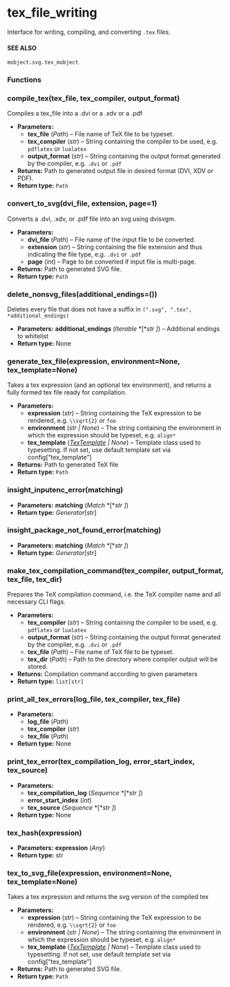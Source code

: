 # tex_file_writing

Interface for writing, compiling, and converting `.tex` files.

#### SEE ALSO
`mobject.svg.tex_mobject`

### Functions

### compile_tex(tex_file, tex_compiler, output_format)

Compiles a tex_file into a .dvi or a .xdv or a .pdf

* **Parameters:**
  * **tex_file** (*Path*) – File name of TeX file to be typeset.
  * **tex_compiler** (*str*) – String containing the compiler to be used, e.g. `pdflatex` or `lualatex`
  * **output_format** (*str*) – String containing the output format generated by the compiler, e.g. `.dvi` or `.pdf`
* **Returns:**
  Path to generated output file in desired format (DVI, XDV or PDF).
* **Return type:**
  `Path`

### convert_to_svg(dvi_file, extension, page=1)

Converts a .dvi, .xdv, or .pdf file into an svg using dvisvgm.

* **Parameters:**
  * **dvi_file** (*Path*) – File name of the input file to be converted.
  * **extension** (*str*) – String containing the file extension and thus indicating the file type, e.g. `.dvi` or `.pdf`
  * **page** (*int*) – Page to be converted if input file is multi-page.
* **Returns:**
  Path to generated SVG file.
* **Return type:**
  `Path`

### delete_nonsvg_files(additional_endings=())

Deletes every file that does not have a suffix in `(".svg", ".tex", *additional_endings)`

* **Parameters:**
  **additional_endings** (*Iterable* *[**str* *]*) – Additional endings to whitelist
* **Return type:**
  None

### generate_tex_file(expression, environment=None, tex_template=None)

Takes a tex expression (and an optional tex environment),
and returns a fully formed tex file ready for compilation.

* **Parameters:**
  * **expression** (*str*) – String containing the TeX expression to be rendered, e.g. `\\sqrt{2}` or `foo`
  * **environment** (*str* *|* *None*) – The string containing the environment in which the expression should be typeset, e.g. `align*`
  * **tex_template** ([*TexTemplate*](manim.utils.tex.TexTemplate.md#manim.utils.tex.TexTemplate) *|* *None*) – Template class used to typesetting. If not set, use default template set via config[“tex_template”]
* **Returns:**
  Path to generated TeX file
* **Return type:**
  `Path`

### insight_inputenc_error(matching)

* **Parameters:**
  **matching** (*Match* *[**str* *]*)
* **Return type:**
  *Generator*[str]

### insight_package_not_found_error(matching)

* **Parameters:**
  **matching** (*Match* *[**str* *]*)
* **Return type:**
  *Generator*[str]

### make_tex_compilation_command(tex_compiler, output_format, tex_file, tex_dir)

Prepares the TeX compilation command, i.e. the TeX compiler name
and all necessary CLI flags.

* **Parameters:**
  * **tex_compiler** (*str*) – String containing the compiler to be used, e.g. `pdflatex` or `lualatex`
  * **output_format** (*str*) – String containing the output format generated by the compiler, e.g. `.dvi` or `.pdf`
  * **tex_file** (*Path*) – File name of TeX file to be typeset.
  * **tex_dir** (*Path*) – Path to the directory where compiler output will be stored.
* **Returns:**
  Compilation command according to given parameters
* **Return type:**
  `list[str]`

### print_all_tex_errors(log_file, tex_compiler, tex_file)

* **Parameters:**
  * **log_file** (*Path*)
  * **tex_compiler** (*str*)
  * **tex_file** (*Path*)
* **Return type:**
  None

### print_tex_error(tex_compilation_log, error_start_index, tex_source)

* **Parameters:**
  * **tex_compilation_log** (*Sequence* *[**str* *]*)
  * **error_start_index** (*int*)
  * **tex_source** (*Sequence* *[**str* *]*)
* **Return type:**
  None

### tex_hash(expression)

* **Parameters:**
  **expression** (*Any*)
* **Return type:**
  str

### tex_to_svg_file(expression, environment=None, tex_template=None)

Takes a tex expression and returns the svg version of the compiled tex

* **Parameters:**
  * **expression** (*str*) – String containing the TeX expression to be rendered, e.g. `\\sqrt{2}` or `foo`
  * **environment** (*str* *|* *None*) – The string containing the environment in which the expression should be typeset, e.g. `align*`
  * **tex_template** ([*TexTemplate*](manim.utils.tex.TexTemplate.md#manim.utils.tex.TexTemplate) *|* *None*) – Template class used to typesetting. If not set, use default template set via config[“tex_template”]
* **Returns:**
  Path to generated SVG file.
* **Return type:**
  `Path`
